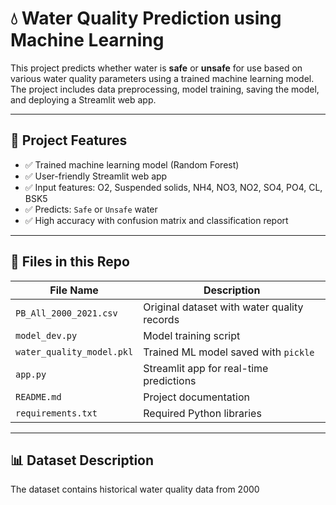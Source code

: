 # 💧 Water Quality Prediction using Machine Learning

This project predicts whether water is **safe** or **unsafe** for use based on various water quality parameters using a trained machine learning model. The project includes data preprocessing, model training, saving the model, and deploying a Streamlit web app.

---

## 📌 Project Features

- ✅ Trained machine learning model (Random Forest)
- ✅ User-friendly Streamlit web app
- ✅ Input features: O2, Suspended solids, NH4, NO3, NO2, SO4, PO4, CL, BSK5
- ✅ Predicts: `Safe` or `Unsafe` water
- ✅ High accuracy with confusion matrix and classification report

---

## 📁 Files in this Repo

| File Name               | Description                                 |
|------------------------|---------------------------------------------|
| `PB_All_2000_2021.csv` | Original dataset with water quality records |
| `model_dev.py`         | Model training script                       |
| `water_quality_model.pkl` | Trained ML model saved with `pickle`     |
| `app.py`               | Streamlit app for real-time predictions     |
| `README.md`            | Project documentation                       |
| `requirements.txt`     | Required Python libraries                   |

---

## 📊 Dataset Description

The dataset contains historical water quality data from 2000
